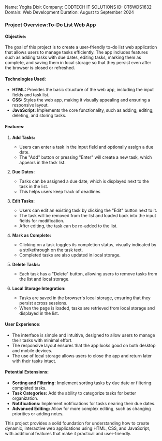 Name: Yogita Dixit
Company: CODTECH IT SOLUTIONS
ID: CT6WDS1632
Domain: Web Development
Duration: August to September 2024
### **Project Overview:To-Do List Web App**

#### **Objective:**
The goal of this project is to create a user-friendly to-do list web application that allows users to manage tasks efficiently. The app includes features such as adding tasks with due dates, editing tasks, marking them as complete, and saving them in local storage so that they persist even after the browser is closed or refreshed.

#### **Technologies Used:**
- **HTML:** Provides the basic structure of the web app, including the input fields and task list.
- **CSS:** Styles the web app, making it visually appealing and ensuring a responsive layout.
- **JavaScript:** Implements the core functionality, such as adding, editing, deleting, and storing tasks.

#### **Features:**

1. **Add Tasks:**
   - Users can enter a task in the input field and optionally assign a due date.
   - The "Add" button or pressing "Enter" will create a new task, which appears in the task list.

2. **Due Dates:**
   - Tasks can be assigned a due date, which is displayed next to the task in the list.
   - This helps users keep track of deadlines.

3. **Edit Tasks:**
   - Users can edit an existing task by clicking the "Edit" button next to it.
   - The task will be removed from the list and loaded back into the input fields for modification.
   - After editing, the task can be re-added to the list.

4. **Mark as Complete:**
   - Clicking on a task toggles its completion status, visually indicated by a strikethrough on the task text.
   - Completed tasks are also updated in local storage.

5. **Delete Tasks:**
   - Each task has a "Delete" button, allowing users to remove tasks from the list and local storage.

6. **Local Storage Integration:**
   - Tasks are saved in the browser's local storage, ensuring that they persist across sessions.
   - When the page is loaded, tasks are retrieved from local storage and displayed in the list.

#### **User Experience:**
- The interface is simple and intuitive, designed to allow users to manage their tasks with minimal effort.
- The responsive layout ensures that the app looks good on both desktop and mobile devices.
- The use of local storage allows users to close the app and return later with their tasks intact.

#### **Potential Extensions:**
- **Sorting and Filtering:** Implement sorting tasks by due date or filtering completed tasks.
- **Task Categories:** Add the ability to categorize tasks for better organization.
- **Notifications:** Implement notifications for tasks nearing their due dates.
- **Advanced Editing:** Allow for more complex editing, such as changing priorities or adding notes.

This project provides a solid foundation for understanding how to create dynamic, interactive web applications using HTML, CSS, and JavaScript, with additional features that make it practical and user-friendly.
